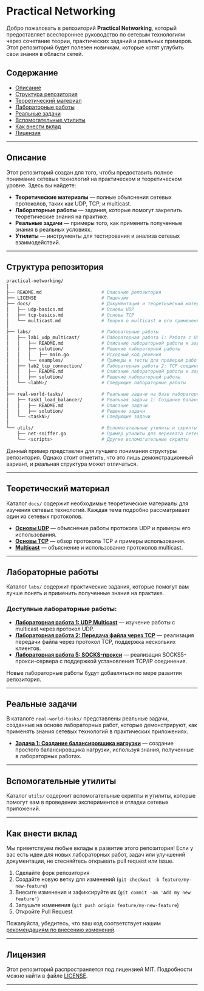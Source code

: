 
# Practical Networking

Добро пожаловать в репозиторий **Practical Networking**, который предоставляет всестороннее руководство по сетевым технологиям через сочетание теории, практических заданий и реальных примеров. Этот репозиторий будет полезен новичкам, которые хотят углубить свои знания в области сетей.

## Содержание

- [Описание](#описание)
- [Структура репозитория](#структура-репозитория)
- [Теоретический материал](#теоретический-материал)
- [Лабораторные работы](#лабораторные-работы)
- [Реальные задачи](#реальные-задачи)
- [Вспомогательные утилиты](#вспомогательные-утилиты)
- [Как внести вклад](#как-внести-вклад)
- [Лицензия](#лицензия)

---

## Описание

Этот репозиторий создан для того, чтобы предоставить полное понимание сетевых технологий на практическом и теоретическом уровне. Здесь вы найдете:
- **Теоретические материалы** — полные объяснения сетевых протоколов, таких как UDP, TCP, и multicast.
- **Лабораторные работы** — задания, которые помогут закрепить теоретические знания на практике.
- **Реальные задачи** — примеры того, как применить полученные знания в реальных условиях.
- **Утилиты** — инструменты для тестирования и анализа сетевых взаимодействий.

---

## Структура репозитория

```bash
practical-networking/
│
├── README.md                      # Описание репозитория
├── LICENSE                        # Лицензия 
├── docs/                          # Документация и теоретический материал
│   ├── udp-basics.md              # Основы UDP
│   ├── tcp-basics.md              # Основы TCP
│   └── multicast.md               # Теория о multicast и его применении
│
├── labs/                          # Лабораторные работы
│   ├── lab1_udp_multicast/        # Лабораторная работа 1: Работа с UDP Multicast
│   │   ├── README.md              # Описание лабораторной работы и задачи
│   │   ├── solution/              # Решение лабораторной работы
│   │   │   ├── main.go            # Исходный код решения
│   │   └── examples/              # Примеры и тесты для проверки работы
│   ├── lab2_tcp_connection/       # Лабораторная работа 2: TCP соединение
│   │   ├── README.md              # Описание лабораторной работы и задачи
│   │   ├── solution/              # Решение лабораторной работы
│   └── <labN>/                    # Следующие лабораторные работы
│
├── real-world-tasks/              # Реальные задачи на базе лабораторных работ
│   ├── task1_load_balancer/       # Реальная задача 1: Создание балансировщика нагрузки
│   │   ├── README.md              # Описание задачи
│   │   ├── solution/              # Решение задачи
│   └── <taskN>/                   # Следующие задачи
│
└── utils/                         # Вспомогательные утилиты и скрипты
    ├── net-sniffer.go             # Пример утилиты для перехвата сетевых пакетов
    └── <scripts>                  # Другие вспомогательные скрипты
```
Данный пример представлен для лучшего понимания структуры репозитория. Однако стоит отметить, что это лишь демонстрационный вариант, и реальная структура может отличаться.


---

## Теоретический материал

Каталог `docs/` содержит необходимые теоретические материалы для изучения сетевых технологий. Каждая тема подробно рассматривает один из сетевых протоколов.

- **[Основы UDP](./docs/udp-basics.md)** — объяснение работы протокола UDP и примеры его использования.
- **[Основы TCP](./docs/tcp-basics.md)** — обзор протокола TCP и примеры использования.
- **[Multicast](./docs/multicast.md)** — объяснение и использование протоколов multicast.

---

## Лабораторные работы

Каталог `labs/` содержит практические задания, которые помогут вам лучше понять и применить полученные знания на практике.

### Доступные лабораторные работы:
- **[Лабораторная работа 1: UDP Multicast](./labs/lab1_udp_multicast/README.md)** — изучение работы с multicast через протокол UDP.
- **[Лабораторная работа 2: Передача файла через TCP](./labs/lab2_tcp_file_transfer/README.md)** — реализация передачи файла через протокол TCP, поддержка нескольких клиентов.
- **[Лабораторная работа 5: SOCKS-прокси](labs/lab5_socks_proxy/README.md)** — реализация SOCKS5-прокси-сервера с поддержкой установления TCP/IP соединения.

Новые лабораторные работы будут добавляться по мере развития репозитория.

---

## Реальные задачи

В каталоге `real-world-tasks/` представлены реальные задачи, созданные на основе лабораторных работ, которые демонстрируют, как применять знания сетевых технологий в практических приложениях.

- **[Задача 1: Создание балансировщика нагрузки](./real-world-tasks/task1_load_balancer/README.md)** — создание простого балансировщика нагрузки, используя знания, полученные в лабораторных работах.

---

## Вспомогательные утилиты

Каталог `utils/` содержит вспомогательные скрипты и утилиты, которые помогут вам в проведении экспериментов и отладки сетевых приложений.

---

## Как внести вклад

Мы приветствуем любые вклады в развитие этого репозитория! Если у вас есть идеи для новых лабораторных работ, задач или улучшений документации, не стесняйтесь открывать pull request или issue.

1. Сделайте форк репозитория
2. Создайте новую ветку для изменений (`git checkout -b feature/my-new-feature`)
3. Внесите изменения и зафиксируйте их (`git commit -am 'Add my new feature'`)
4. Запушьте изменения (`git push origin feature/my-new-feature`)
5. Откройте Pull Request

Пожалуйста, убедитесь, что ваш код соответствует нашим [рекомендациям по внесению изменений](CONTRIBUTING.md).

---

## Лицензия

Этот репозиторий распространяется под лицензией MIT. Подробности можно найти в файле [LICENSE](./LICENSE).

---

